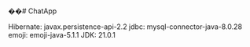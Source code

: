 ��#   C h a t A p p 

Hibernate: javax.persistence-api-2.2
jdbc: mysql-connector-java-8.0.28
emoji: emoji-java-5.1.1
JDK: 21.0.1

 
 
